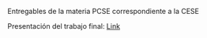 Entregables de la materia PCSE correspondiente a la CESE

Presentación del trabajo final: [Link](https://docs.google.com/presentation/d/1utUrOkWcGg_O4dVLdclMTDZAQFaTTy50nj8Z-3oB260/edit?usp=sharing)
